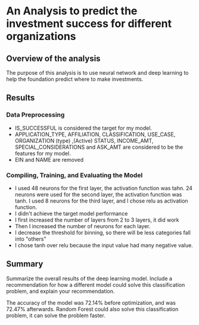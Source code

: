 # An Analysis to predict the investment success for different organizations

## Overview of the analysis
The purpose of this analysis is to use neural network and deep learning to help the foundation predict where to make investments.

## Results

### Data Preprocessing
- IS_SUCCESSFUL is considered the target for my model.
- APPLICATION_TYPE, AFFILIATION, CLASSIFICATION, USE_CASE, ORGANIZATION (type) ,(Active) STATUS, INCOME_AMT, SPECIAL_CONSIDERATIONS and ASK_AMT are considered to be the features for my model.
- EIN and NAME are removed

### Compiling, Training, and Evaluating the Model
- I used 48 neurons for the first layer, the activation function was tahn. 24 neurons were used for the second layer, the activation function was tanh. I used 8 neurons for the third layer, and I chose relu as activation function.
- I didn't achieve the target model performance
- I first increased the number of layers from 2 to 3 layers, it did work
- Then I increased the number of neurons for each layer.
- I decrease the threshold for binning, so there will be less categories fall into "others"
- I chose tanh over relu because the input value had many negative value.

## Summary
Summarize the overall results of the deep learning model. Include a recommendation for how a different model could solve this classification problem, and explain your recommendation.

The accuracy of the model was 72.14% before optimization, and was 72.47% afterwards. Random Forest could also solve this classification problem, it can solve the problem faster.
